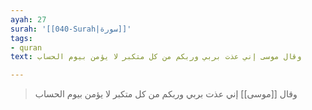 ```yaml
---
ayah: 27
surah: '[[040-Surah|سورة]]'
tags:
- quran
text: وقال موسى إني عذت بربي وربكم من كل متكبر لا يؤمن بيوم الحساب

---
```

> وقال [[موسى]] إني عذت بربي وربكم من كل متكبر لا يؤمن بيوم الحساب
